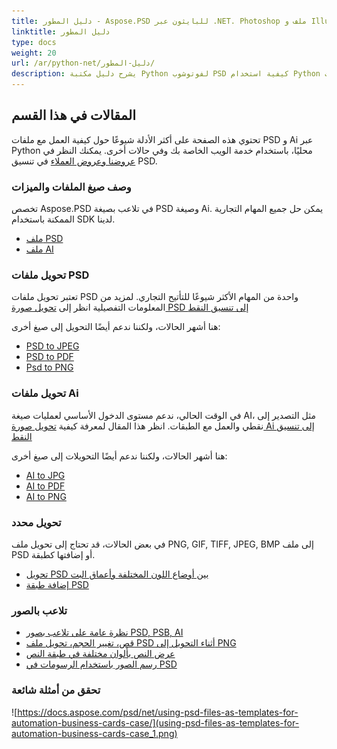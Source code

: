 ```yaml
---
title: دليل المطور - Aspose.PSD للبايثون عبر .NET. Photoshop ملف و Illustrator تلاعب برنامج واجهة برمجة التطبيقات
linktitle: دليل المطور
type: docs
weight: 20
url: /ar/python-net/دليل-المطور/
description: يشرح دليل مكتبة Python لفوتوشوب PSD كيفية استخدام Python للعمل مع ملفات PSD و Ai محليًا، من خلال خدمتك الويب الخاصة أو في حالات أخرى.
---
```


## **المقالات في هذا القسم**
تحتوي هذه الصفحة على أكثر الأدلة شيوعًا حول كيفية العمل مع ملفات PSD و Ai عبر Python محليًا، باستخدام خدمة الويب الخاصة بك وفي حالات أخرى. يمكنك النظر في [عروضنا وعروض العملاء](/psd/ar/python-net/showcases/) في تنسيق PSD.

### **وصف صيغ الملفات والميزات**
تخصص Aspose.PSD في تلاعب بصيغة PSD وصيغة Ai. يمكن حل جميع المهام التجارية الممكنة باستخدام SDK لدينا.

- [ملف PSD](/psd/ar/net/psd-file/)
- [ملف AI](/psd/ar/net/ai-adobe-illustrator-format/)

### **تحويل ملفات PSD**
تعتبر تحويل ملفات PSD واحدة من المهام الأكثر شيوعًا للتأتيح التجاري. لمزيد من المعلومات التفصيلية انظر إلى [تحويل صورة PSD إلى تنسيق النقط](/psd/ar/python-net/converting-psd-image-to-raster-format/)

هنا أشهر الحالات، ولكننا ندعم أيضًا التحويل إلى صيغ أخرى:

- [PSD to JPEG](/psd/ar/python-net/convert/psd-to-jpg/) 
- [PSD to PDF](/psd/ar/python-net/convert/psd-to-pdf/) 
- [Psd to PNG](/psd/ar/python-net/convert/psd-to-png/) 

### **تحويل ملفات Ai**
في الوقت الحالي، ندعم مستوى الدخول الأساسي لعمليات صيغة AI، مثل التصدير إلى نقطي والعمل مع الطبقات. انظر هذا المقال لمعرفة كيفية [تحويل صورة Ai إلى تنسيق النقط](/psd/ar/python-net/ai-file-manipulation/)

هنا أشهر الحالات، ولكننا ندعم أيضًا التحويلات إلى صيغ أخرى:

- [AI to JPG](/psd/ar/python-net/convert/ai-to-jpg/) 
- [AI to PDF](/psd/ar/python-net/convert/ai-to-pdf/) 
- [AI to PNG](/psd/ar/python-net/convert/ai-to-png/)

### **تحويل محدد**
في بعض الحالات، قد تحتاج إلى تحويل ملف PNG, GIF, TIFF, JPEG, BMP إلى ملف PSD أو إضافتها كطبقة.

- [تحويل PSD بين أوضاع اللون المختلفة وأعماق البت](/psd/ar/python-net/bit-depth-color-mode-convert/)
- [إضافة طبقة PSD](/psd/ar/python-net/add-layer-from-file-for-editing/)

### **تلاعب بالصور**
- [نظرة عامة على تلاعب بصور PSD, PSB, AI](/psd/ar/python-net/update-psd-psb-files-with-python/)
- [قص، تغيير الحجم، تحويل ملف PSD أثناء التحويل إلى PNG](/psd/ar/python-net/psd-layer-manipulation/)
- [عرض النص بألوان مختلفة في طبقة النص](/psd/ar/python-net/working-with-drawing-images/)
- [رسم الصور باستخدام الرسومات في PSD](/psd/ar/python-net/graphics-api/) 

### **تحقق من أمثلة شائعة**
![https://docs.aspose.com/psd/net/using-psd-files-as-templates-for-automation-business-cards-case/](using-psd-files-as-templates-for-automation-business-cards-case_1.png)